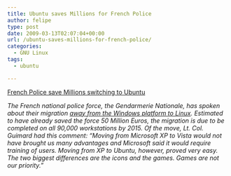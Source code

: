 ```yaml
---
title: Ubuntu saves Millions for French Police
author: felipe
type: post
date: 2009-03-13T02:07:04+00:00
url: /ubuntu-saves-millions-for-french-police/
categories:
  - GNU Linux
tags:
  - ubuntu

---
```

[French Police save Millions switching to Ubuntu][1]

_The French national police force, the Gendarmerie Nationale, has spoken about their migration [away from the Windows platform to Linux][2]. Estimated to have already saved the force 50 Million Euros, the migration is due to be completed on all 90,000 workstations by 2015. Of the move, Lt. Col. Guimard had this comment: &#8220;Moving from Microsoft XP to Vista would not have brought us many advantages and Microsoft said it would require training of users. Moving from XP to Ubuntu, however, proved very easy. The two biggest differences are the icons and the games. Games are not our priority.&#8221;_

 [1]: http://linux.slashdot.org/linux/09/03/12/1854224.shtml
 [2]: http://arstechnica.com/open-source/news/2009/03/french-police-saves-millions-of-euros-by-adopting-ubuntu.ars